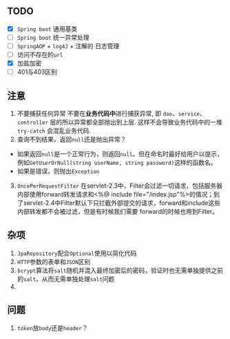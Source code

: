 ## TODO
 - [x] `Spring boot` 通用基类
 - [ ] `Spring boot` 统一异常处理 
 - [ ] `SpringAOP` + `log4J` + 注解的 日志管理
 - [ ] 访问不存在的`url`
 - [x] 加盐加密
 - [ ] 401与403区别
## 注意
1. 不要捕获任何异常
不要在**业务代码中**进行捕获异常, 即 `dao`、`service`、`controller` 层的所以异常都全部抛出到上层. 这样不会导致业务代码中的一堆  `try-catch`  会混乱业务代码.
2.  查询不到结果，返回`null`还是抛出异常？
- 如果返回`null`是一个正常行为，则返回`null`。但在命名时最好给用户以提示，例如`GetUserOrNull(string userName, string password)`这样的函数名。
- 如果是错误，则抛出`Exception`
3. `OncePerRequestFilter`
在servlet-2.3中，Filter会过滤一切请求，包括服务器内部使用forward转发请求和<%@ include file="/index.jsp"%>的情况；到了servlet-2.4中Filter默认下只拦截外部提交的请求，forward和include这些内部转发都不会被过滤，但是有时候我们需要 forward的时候也用到Filter。

## 杂项
1. `JpaRepository`配合`Optional`使用以简化代码
2. `HTTP`参数的表单和`JSON`区别
3. `bcrypt`算法将`salt`随机并混入最终加密后的密码，验证时也无需单独提供之前的`salt`，从而无需单独处理`salt`问题
4. 

## 问题
1. `token`放`body`还是`header`？

<!--stackedit_data:
eyJoaXN0b3J5IjpbLTQ4NTcyMzc3NiwtMTY3NjA3NjY3OCwtMT
cwNDEyMjAxLC03NTg4NTQ0ODcsLTE2Mjk3MjI3NjgsMjA0NDU5
MTgwNiwtMTIyNDIyMDYxNiwtMTM1MjIwNzQ3OCwtMTU5NDI0OT
A4MSwtNjYxMDEzNzg5LDc0NzMwNjI4OSwzMzM5Njc4Nyw4NDI5
ODU5MjQsMTc4OTYzMjc2MCwxMTQ5MDMyOTgyXX0=
-->